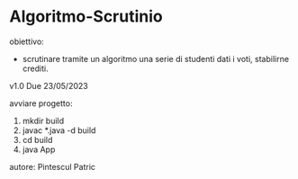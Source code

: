 # Algoritmo-Scrutinio
obiettivo:
 - scrutinare tramite un algoritmo una serie di studenti dati i voti, stabilirne crediti.

v1.0 Due 23/05/2023

avviare progetto:
1. mkdir build
2. javac *.java -d build
3. cd build
4. java App

autore: Pintescul Patric
